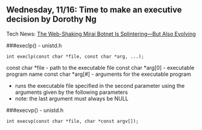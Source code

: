 ## Wednesday, 11/16: Time to make an executive decision by Dorothy Ng

Tech News: [The Web-Shaking Mirai Botnet Is Splintering—But Also Evolving](https://www.wired.com/2016/11/web-shaking-mirai-botnet-splintering-also-evolving/)

###execlp() - unistd.h
```
int execlp(const char *file, const char *arg, ...);
```
const char \*file - path to the executable file
const char \*arg[0] - executable program name
const char \*arg[#] - arguments for the executable program
- runs the executable file specified in the second parameter using the arguments given by the following parameters
- note: the last argument must always be NULL

###execvp() - unistd.h
```
int execvp(const char *file, char *const argv[]);
```

